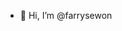- 👋 Hi, I’m @farrysewon


<!---
farrysewon/farrysewon is a ✨ special ✨ repository because its `README.md` (this file) appears on your GitHub profile.
You can click the Preview link to take a look at your changes.
--->
